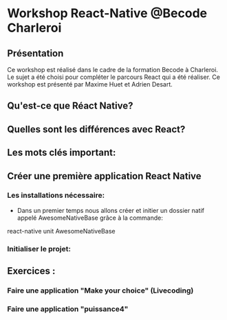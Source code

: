 # Workshop React-Native @Becode Charleroi

## Présentation

Ce workshop est réalisé dans le cadre de la formation Becode à Charleroi. Le sujet a été choisi pour compléter le parcours React qui a été réaliser. Ce workshop est présenté par Maxime Huet et Adrien Desart. 

## Qu'est-ce que Réact Native?


## Quelles sont les différences avec React? 


## Les mots clés important:


## Créer une première application React Native
### Les installations nécessaire:

- Dans un premier temps nous allons créer et initier un dossier natif appelé AwesomeNativeBase grâce à la commande: 

react-native unit AwesomeNativeBase

### Initialiser le projet:



## Exercices :
### Faire une application "Make your choice" (Livecoding)
### Faire une application "puissance4"